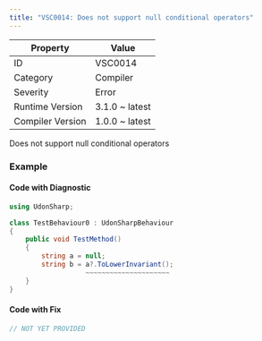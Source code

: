 ```yaml
---
title: "VSC0014: Does not support null conditional operators"
---
```


| Property         | Value          |
| ---------------- | -------------- |
| ID               | VSC0014        |
| Category         | Compiler       |
| Severity         | Error          |
| Runtime Version  | 3.1.0 ~ latest |
| Compiler Version | 1.0.0 ~ latest |

Does not support null conditional operators

### Example

#### Code with Diagnostic

```csharp
using UdonSharp;

class TestBehaviour0 : UdonSharpBehaviour
{
    public void TestMethod()
    {
        string a = null;
        string b = a?.ToLowerInvariant();
                   ~~~~~~~~~~~~~~~~~~~~~
    }
}
```

#### Code with Fix

```csharp
// NOT YET PROVIDED
```
